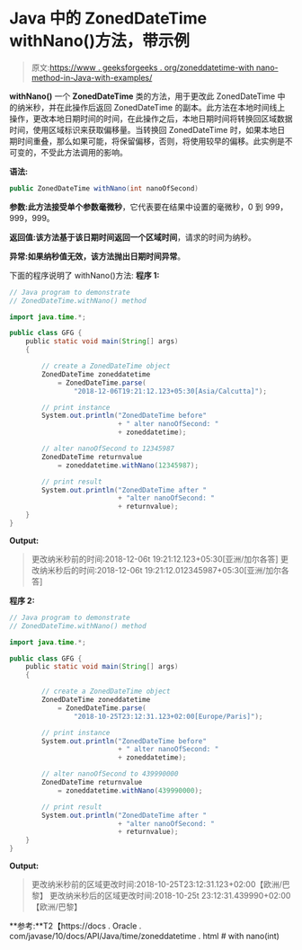 # Java 中的 ZonedDateTime withNano()方法，带示例

> 原文:[https://www . geeksforgeeks . org/zoneddatetime-with nano-method-in-Java-with-examples/](https://www.geeksforgeeks.org/zoneddatetime-withnano-method-in-java-with-examples/)

**withNano()** 一个 **ZonedDateTime** 类的方法，用于更改此 ZonedDateTime 中的纳米秒，并在此操作后返回 ZonedDateTime 的副本。此方法在本地时间线上操作，更改本地日期时间的时间，在此操作之后，本地日期时间将转换回区域数据时间，使用区域标识来获取偏移量。当转换回 ZonedDateTime 时，如果本地日期时间重叠，那么如果可能，将保留偏移，否则，将使用较早的偏移。此实例是不可变的，不受此方法调用的影响。

**语法:**

```java
public ZonedDateTime withNano(int nanoOfSecond)

```

**参数:**此方法接受单个参数**毫微秒**，它代表要在结果中设置的毫微秒，0 到 999，999，999。

**返回值:**该方法基于该日期时间返回一个**区域时间**，请求的时间为纳秒。

**异常:**如果纳秒值无效，该方法抛出**日期时间异常**。

下面的程序说明了 withNano()方法:
**程序 1:**

```java
// Java program to demonstrate
// ZonedDateTime.withNano() method

import java.time.*;

public class GFG {
    public static void main(String[] args)
    {

        // create a ZonedDateTime object
        ZonedDateTime zoneddatetime
            = ZonedDateTime.parse(
                "2018-12-06T19:21:12.123+05:30[Asia/Calcutta]");

        // print instance
        System.out.println("ZonedDateTime before"
                           + " alter nanoOfSecond: "
                           + zoneddatetime);

        // alter nanoOfSecond to 12345987
        ZonedDateTime returnvalue
            = zoneddatetime.withNano(12345987);

        // print result
        System.out.println("ZonedDateTime after "
                           + "alter nanoOfSecond: "
                           + returnvalue);
    }
}
```

**Output:**

> 更改纳米秒前的时间:2018-12-06t 19:21:12.123+05:30[亚洲/加尔各答]
> 更改纳米秒后的时间:2018-12-06t 19:21:12.012345987+05:30[亚洲/加尔各答]

**程序 2:**

```java
// Java program to demonstrate
// ZonedDateTime.withNano() method

import java.time.*;

public class GFG {
    public static void main(String[] args)
    {

        // create a ZonedDateTime object
        ZonedDateTime zoneddatetime
            = ZonedDateTime.parse(
                "2018-10-25T23:12:31.123+02:00[Europe/Paris]");

        // print instance
        System.out.println("ZonedDateTime before"
                           + " alter nanoOfSecond: "
                           + zoneddatetime);

        // alter nanoOfSecond to 439990000
        ZonedDateTime returnvalue
            = zoneddatetime.withNano(439990000);

        // print result
        System.out.println("ZonedDateTime after "
                           + "alter nanoOfSecond: "
                           + returnvalue);
    }
}
```

**Output:**

> 更改纳米秒前的区域更改时间:2018-10-25T23:12:31.123+02:00【欧洲/巴黎】
> 更改纳米秒后的区域更改时间:2018-10-25t 23:12:31.439990+02:00【欧洲/巴黎】

**参考:**T2【https://docs . Oracle . com/javase/10/docs/API/Java/time/zoneddatetime . html # with nano(int)